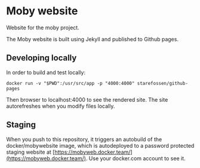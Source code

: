# Moby website

Website for the moby project.

The Moby website is built using Jekyll and published to Github pages.

## Developing locally

In order to build and test locally:
```
docker run -v "$PWD":/usr/src/app -p "4000:4000" starefossen/github-pages
```
Then browser to localhost:4000 to see the rendered site. The site autorefreshes when you modify files locally.

## Staging

When you push to this repository, it triggers an autobuild of the docker/mobywebsite image, which is autodeployed to a password protected staging website at [https://mobyweb.docker.team/](https://mobyweb.docker.team/). Use your docker.com account to see it.


